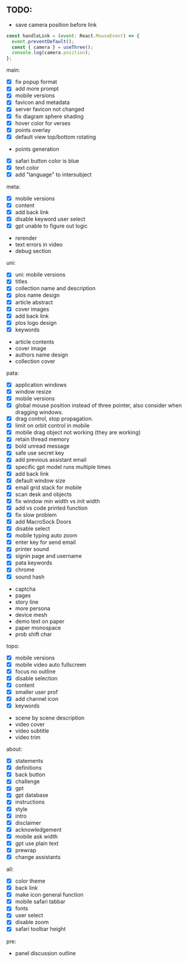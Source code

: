 ## TODO: 
- save camera position before link
```js
const handleLink = (event: React.MouseEvent) => {
  event.preventDefault();
  const { camera } = useThree();
  console.log(camera.position);
};
```

main:
- [x] fix popup format
- [x] add more prompt
- [x] mobile versions
- [x] favicon and metadata
- [x] server favicon not changed
- [x] fix diagram sphere shading
- [x] hover color for verses
- [x] points overlay
- [x] default view top/bottom rotating
- points generation
- [x] safari button color is blue
- [x] text color
- [x] add "language" to intersubject

meta:
- [x] mobile versions
- [x] content
- [x] add back link
- [x] disable keyword user select
- [x] gpt unable to figure out logic
- rerender
- text errors in video
- debug section

uni:
- [x] uni: mobile versions
- [x] titles
- [x] collection name and description
- [x] plos name design
- [x] article abstract
- [x] cover images
- [x] add back link
- [x] plos logo design
- [x] keywords
- article contents
- cover image
- authors name design
- collection cover

pata:
- [x] application windows
- [x] window resize
- [x] mobile versions
- [x] global mouse position instead of three pointer, also consider when dragging windows.
- [x] drag control, stop propagation.
- [x] limit on orbit control in mobile
- [x] mobile drag object not working (they are working)
- [x] retain thread memory
- [x] bold unread message
- [x] safe use secret key
- [x] add previous assistant email
- [x] specific gpt model runs multiple times
- [x] add back link
- [x] default window size
- [x] email grid stack for mobile
- [x] scan desk and objects
- [x] fix window min width vs init width
- [x] add vs code printed function 
- [x] fix slow problem 
- [x] add MacroSock Doors
- [x] disable select
- [x] mobile typing auto zoom
- [x] enter key for send email
- [x] printer sound
- [x] signin page and username
- [x] pata keywords
- [x] chrome
- [x] sound hash
- captcha
- pages
- story line
- more persona
- device mesh
- demo text on paper
- paper monospace
- prob shift char

topo:
- [x] mobile versions
- [x] mobile video auto fullscreen
- [x] focus no outline
- [x] disable selection
- [x] content
- [x] smaller user prof
- [x] add channel icon
- [x] keywords
- scene by scene description
- video cover
- video subtitle
- video trim

about:
- [x] statements
- [x] definitions
- [x] back button
- [x] challenge
- [x] gpt
- [x] gpt database
- [x] instructions
- [x] style
- [x] intro
- [x] disclaimer
- [x] acknowledgement
- [x] mobile ask width
- [x] gpt use plain text
- [x] prewrap
- [x] change assistants

all:
- [x] color theme
- [x] back link
- [x] make icon general function
- [x] mobile safari tabbar
- [x] fonts
- [x] user select
- [x] disable zoom
- [x] safari toolbar height

pre:
- panel discussion outline
